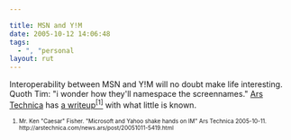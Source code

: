 ```yaml
---

title: MSN and Y!M
date: 2005-10-12 14:06:48
tags:
  - ", "personal
layout: rut
---
```


<p>Interoperability between MSN and Y!M will no doubt make life interesting.  Quoth Tim: "i wonder how they'll namespace the screennames."  <a href="http://arstechnica.com">Ars Technica</a> has <a href="http://arstechnica.com/news.ars/post/20051011-5419.html">a writeup<sup>[1]</sup></a> with what little is known.</p>  <font size="-2"> <ol> <li>Mr. Ken "Caesar" Fisher.  "Microsoft and Yahoo shake hands on IM" Ars Technica 2005-10-11. http://arstechnica.com/news.ars/post/20051011-5419.html  </li> </ol> </font>

